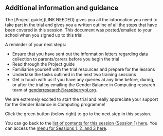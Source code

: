## Additional information and guidance

The [Project guide](LINK NEEDED) gives you all the information you need to take part in the trial and gives you a written outline of all the steps that have been covered in this session. This document was posted/emailed to your school when you signed up to this trial.

A reminder of your next steps:
+ Ensure that you have sent out the information letters regarding data collection to parents/carers before you begin the trial
+ Read through the Project guide
+ Familiarise yourself with the trial resources and prepare for the lessons
+ Undertake the tasks outlined in the next two training sessions
+ Get in touch with us if you have any queries at any time before, during, or after the trial by emailing the Gender Balance in Computing research team at [genderresearch@raspberrypi.org](genderresearch@raspberrypi.org).

We are extremely excited to start the trial and really appreciate your support for the Gender Balance in Computing programme!

Click the green button (below right) to go to the next step in this session.

You can go back to the [list of contents for this session (Session 1) here](https://projects.raspberrypi.org/en/projects/Year8-RelevanceTraining-Session1-GBICi4).
You can access the [menu for Sessions 1, 2, and 3 here](https://projects.raspberrypi.org/en/pathways/Year8-RelevanceTraining-GBICi4).
